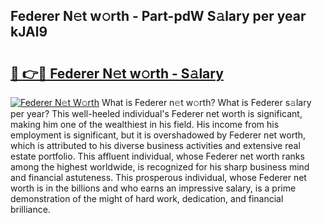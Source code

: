 ## Federer N𝚎t w𝚘rth - Part-pdW S𝚊lary per year kJAl9

# <h2><a href="http://gc49x4h.nevu.top/?p=Federer">🔗 👉🔴 Federer N𝚎t w𝚘rth - S𝚊lary</a></h2>

[![Federer N𝚎t W𝚘rth](https://i.imgur.com/Oavwk0R.jpeg)](http://gc49x4h.nevu.top/?p=Federer)
What is Federer n𝚎t w𝚘rth? What is Federer s𝚊lary per year?
This well-heeled individual's Federer net worth is significant, making him one of the wealthiest in his field. His income from his employment is significant, but it is overshadowed by Federer net worth, which is attributed to his diverse business activities and extensive real estate portfolio. This affluent individual, whose Federer net worth ranks among the highest worldwide, is recognized for his sharp business mind and financial astuteness. This prosperous individual, whose Federer net worth is in the billions and who earns an impressive salary, is a prime demonstration of the might of hard work, dedication, and financial brilliance.
